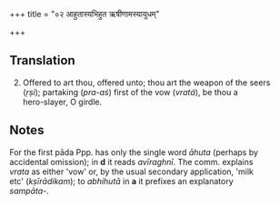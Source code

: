 +++
title = "०२ आहुतास्यभिहुत ऋषीणामस्यायुधम्"

+++
## Translation
2. Offered to art thou, offered unto; thou art the weapon of the seers  
(*ṛṣi*); partaking (*pra-aś*) first of the vow (*vratá*), be thou a  
hero-slayer, O girdle.

## Notes
For the first pāda Ppp. has only the single word *āhuta* (perhaps by  
accidental omission); in **d** it reads *avīraghnī*. The comm. explains  
*vrata* as either 'vow' or, by the usual secondary application, 'milk  
etc' (*kṣīrādikam*); to *abhihutā* in **a** it prefixes an explanatory  
*sampāta-*.
